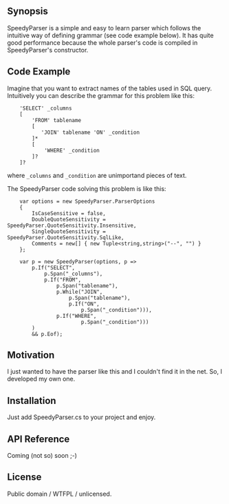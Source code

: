## Synopsis

SpeedyParser is a simple and easy to learn parser which follows the intuitive way of defining grammar (see code example below). It has quite good 
performance because the whole parser's code is compiled in SpeedyParser's constructor.

## Code Example

Imagine that you want to extract names of the tables used in SQL query. Intuitively you can describe the grammar for this problem like this:
```
    'SELECT' _columns
    [
        'FROM' tablename
        [
           'JOIN' tablename 'ON' _condition 
        ]*
        [
            'WHERE' _condition
        ]?
    ]?
```
where `_columns` and `_condition` are unimportand pieces of text.

The SpeedyParser code solving this problem is like this:
```
    var options = new SpeedyParser.ParserOptions
    {
        IsCaseSensitive = false,
        DoubleQuoteSensitivity = SpeedyParser.QuoteSensitivity.Insensitive,
        SingleQuoteSensitivity = SpeedyParser.QuoteSensitivity.SqlLike,
        Comments = new[] { new Tuple<string,string>("--", "") }
    };
    
    var p = new SpeedyParser(options, p => 
        p.If("SELECT",
            p.Span("_columns"),
            p.If("FROM",
                p.Span("tablename"),
                p.While("JOIN",
                    p.Span("tablename"),
                    p.If("ON",
                        p.Span("_condition"))),
                p.If("WHERE",
                        p.Span("_condition")))
        )
        && p.Eof);
```

## Motivation

I just wanted to have the parser like this and I couldn't find it in the net. So, I developed my own one.

## Installation

Just add SpeedyParser.cs to your project and enjoy.

## API Reference

Coming (not so) soon ;-)

## License

Public domain / WTFPL / unlicensed.
